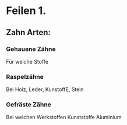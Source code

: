 # Feilen 1.

## Zahn Arten:

### Gehauene Zähne
Für weiche Stoffe

### Raspelzähne
Bei Holz, Leder, KunstoffE, Stein

### Gefräste Zähne
Bei weichen Werkstoffen Kunststoffe Aluminium

